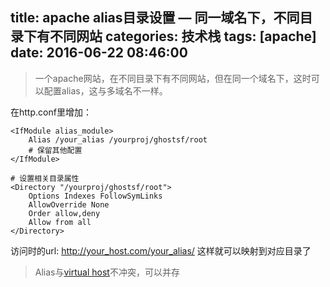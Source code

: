 title: apache alias目录设置 — 同一域名下，不同目录下有不同网站
categories: 技术栈
tags: [apache]
date: 2016-06-22 08:46:00
---
> 一个apache网站，在不同目录下有不同网站，但在同一个域名下，这时可以配置alias，这与多域名不一样。

在http.conf里增加：

    <IfModule alias_module>
        Alias /your_alias /yourproj/ghostsf/root
        # 保留其他配置
    </IfModule>
     
    # 设置相关目录属性
    <Directory "/yourproj/ghostsf/root">
        Options Indexes FollowSymLinks
        AllowOverride None
        Order allow,deny
        Allow from all
    </Directory>

访问时的url:  http://your_host.com/your_alias/    这样就可以映射到对应目录了

> Alias与[virtual host][1]不冲突，可以并存


  [1]: http://www.ghostsf.com/prose/299.html
